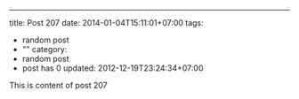 ---
title: Post 207
date: 2014-01-04T15:11:01+07:00
tags:
  - random post
  - ""
category:
  - random post
  - post has 0
updated: 2012-12-19T23:24:34+07:00

This is content of post 207